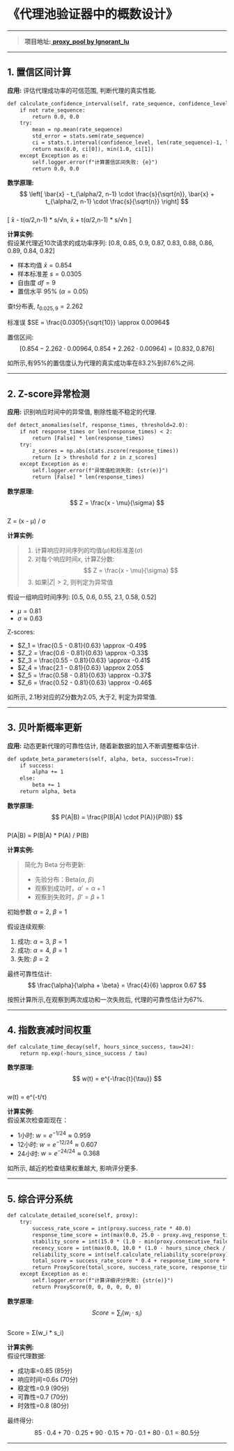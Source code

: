# 《代理池验证器中的概数设计》
  
***

> **项目地址:**[ **proxy_pool by lgnorant_lu**](https://github.com/lgnorant-lu/proxy_pool)

***

## 1. 置信区间计算

**应用:** 评估代理成功率的可信范围, 判断代理的真实性能.

```txt
def calculate_confidence_interval(self, rate_sequence, confidence_level=0.95):
    if not rate_sequence:
        return 0.0, 0.0
    try:
        mean = np.mean(rate_sequence)
        std_error = stats.sem(rate_sequence)
        ci = stats.t.interval(confidence_level, len(rate_sequence)-1, loc=mean, scale=std_error)
        return max(0.0, ci[0]), min(1.0, ci[1])
    except Exception as e:
        self.logger.error(f"计算置信区间失败: {e}")
        return 0.0, 0.0
```

**数学原理:**  
$$
\left[ \bar{x} - t_{\alpha/2, n-1} \cdot \frac{s}{\sqrt{n}}, \bar{x} + t_{\alpha/2, n-1} \cdot \frac{s}{\sqrt{n}} \right]
$$  
[ x̄ - t(α/2,n-1) * s/√n, x̄ + t(α/2,n-1) * s/√n ]

**计算实例:**  
假设某代理近10次请求的成功率序列: [0.8, 0.85, 0.9, 0.87, 0.83, 0.88, 0.86, 0.89, 0.84, 0.82]

- 样本均值 $\bar{x} = 0.854$
- 样本标准差 $s = 0.0305$
- 自由度 $df = 9$
- 置信水平 95% ($\alpha = 0.05$)

查t分布表, $t_{0.025,9} = 2.262$

标准误 $SE = \frac{0.0305}{\sqrt{10}} \approx 0.00964$

置信区间:
$$
[0.854 - 2.262 \cdot 0.00964, 0.854 + 2.262 \cdot 0.00964] = [0.832, 0.876]
$$

如所示,有95%的置信度认为代理的真实成功率在83.2%到87.6%之间.

---

## 2. Z-score异常检测
**应用:** 识别响应时间中的异常值, 剔除性能不稳定的代理.

```txt
def detect_anomalies(self, response_times, threshold=2.0):
    if not response_times or len(response_times) < 2:
        return [False] * len(response_times)
    try:
        z_scores = np.abs(stats.zscore(response_times))
        return [z > threshold for z in z_scores]
    except Exception as e:
        self.logger.error(f"异常值检测失败: {str(e)}")
        return [False] * len(response_times)
```

**数学原理:**  
$$
Z = \frac{x - \mu}{\sigma}
$$  
Z = (x - μ) / σ

**计算实例:**  
> 1. 计算响应时间序列的均值($\mu$)和标准差($\sigma$)
> 2. 对每个响应时间$x$, 计算Z分数:
   $$
   Z = \frac{x - \mu}{\sigma}
   $$
> 3. 如果$|Z| > 2$, 则判定为异常值  

假设一组响应时间序列: [0.5, 0.6, 0.55, 2.1, 0.58, 0.52]

- $\mu = 0.81$
- $\sigma \approx 0.63$

Z-scores:

- $Z_1 = \frac{0.5 - 0.81}{0.63} \approx -0.49$
- $Z_2 = \frac{0.6 - 0.81}{0.63} \approx -0.33$
- $Z_3 = \frac{0.55 - 0.81}{0.63} \approx -0.41$
- $Z_4 = \frac{2.1 - 0.81}{0.63} \approx 2.05$
- $Z_5 = \frac{0.58 - 0.81}{0.63} \approx -0.37$
- $Z_6 = \frac{0.52 - 0.81}{0.63} \approx -0.46$

如所示, 2.1秒对应的Z分数为2.05, 大于2, 判定为异常值.

---

## 3. 贝叶斯概率更新
**应用:** 动态更新代理的可靠性估计, 随着新数据的加入不断调整概率估计.

```txt
def update_beta_parameters(self, alpha, beta, success=True):
    if success:
        alpha += 1
    else:
        beta += 1
    return alpha, beta
```

**数学原理:**  
$$
P(A|B) = \frac{P(B|A) \cdot P(A)}{P(B)}
$$  
P(A|B) = P(B|A) * P(A) / P(B)

**计算实例:**  
> 简化为 Beta 分布更新:
> - 先验分布：Beta($\alpha$, $\beta$)
> - 观察到成功时，$\alpha' = \alpha + 1$
> - 观察到失败时，$\beta' = \beta + 1$

初始参数 $\alpha=2$, $\beta=1$

假设连续观察:

1. 成功: $\alpha=3$, $\beta=1$
2. 成功: $\alpha=4$, $\beta=1$
3. 失败: $\beta=2$

最终可靠性估计:
$$
\frac{\alpha}{\alpha + \beta} = \frac{4}{6} \approx 0.67
$$

按照计算所示,在观察到两次成功和一次失败后, 代理的可靠性估计为67%.

---

## 4. 指数衰减时间权重
```txt
def calculate_time_decay(self, hours_since_success, tau=24):
    return np.exp(-hours_since_success / tau)
```

**数学原理:**  
$$
w(t) = e^{-\frac{t}{\tau}}
$$  
w(t) = e^(-t/τ)

**计算实例:**  
假设某次检查距现在：

- 1小时: $w = e^{-1/24} \approx 0.959$
- 12小时: $w = e^{-12/24} \approx 0.607$
- 24小时: $w = e^{-24/24} \approx 0.368$

如所示, 越近的检查结果权重越大, 影响评分更多.

---

## 5. 综合评分系统
```txt
def calculate_detailed_score(self, proxy):
    try:
        success_rate_score = int(proxy.success_rate * 40.0)
        response_time_score = int(max(0.0, 25.0 - proxy.avg_response_time * 2.5))
        stability_score = int(15.0 * (1.0 - min(proxy.consecutive_failed_times / 5.0, 1.0)))
        recency_score = int(max(0.0, 10.0 * (1.0 - hours_since_check / 24.0)))
        reliability_score = int(self.calculate_reliability_score(proxy) * 10.0)
        total_score = success_rate_score * 0.4 + response_time_score * 0.25 + stability_score * 0.15 + reliability_score * 0.1 + recency_score * 0.1
        return ProxyScore(total_score, success_rate_score, response_time_score, stability_score, recency_score, reliability_score)
    except Exception as e:
        self.logger.error(f"计算详细评分失败: {str(e)}")
        return ProxyScore(0, 0, 0, 0, 0, 0)
```

**数学原理:**  
$$
Score = \sum_{i} (w_i \cdot s_i)
$$  
Score = Σ(w_i * s_i)

**计算实例:**  
假设代理数据:

- 成功率=0.85 (85分)
- 响应时间=0.6s (70分)
- 稳定性=0.9 (90分)
- 可靠性=0.7 (70分)
- 时效性=0.8 (80分)

最终得分:
$$
85 \cdot 0.4 + 70 \cdot 0.25 + 90 \cdot 0.15 + 70 \cdot 0.1 + 80 \cdot 0.1 = 80.5 \text{分}
$$

---